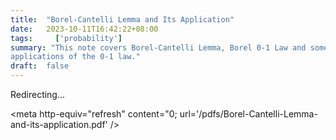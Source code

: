 ```yaml
---
title:  "Borel-Cantelli Lemma and Its Application"
date:   2023-10-11T16:42:22+08:00
tags:     ['probability']
summary: "This note covers Borel-Cantelli Lemma, Borel 0-1 Law and some
applications of the 0-1 law."
draft:  false
---
```


Redirecting...

<meta http-equiv="refresh" content="0; url='/pdfs/Borel-Cantelli-Lemma-and-its-application.pdf' />
